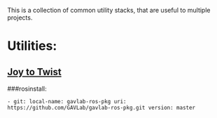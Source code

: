This is a collection of common utility stacks, that are useful to multiple projects.

# Utilities:

## [Joy to Twist](https://github.com/GAVLab/gavlab-ros-pkg/tree/master/utilities/joy_to_twist)

###rosinstall:

`- git:
    local-name: gavlab-ros-pkg
    uri: https://github.com/GAVLab/gavlab-ros-pkg.git
    version: master`
